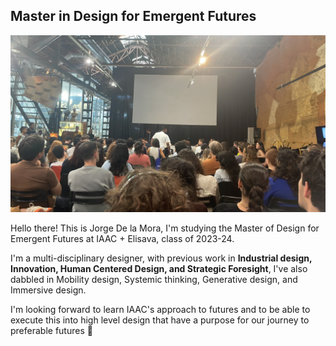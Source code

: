 ## Master in Design for Emergent Futures

![](../docs/images/MDEFIAAC.jpg)

Hello there!
This is Jorge De la Mora, I'm studying the Master of Design for Emergent Futures at IAAC + Elisava, class of 2023-24.

I'm a multi-disciplinary designer, with previous work in **Industrial design, Innovation, Human Centered Design, and Strategic Foresight**, I've also dabbled in Mobility design, Systemic thinking, Generative design, and Immersive design.

I'm looking forward to learn IAAC's approach to futures and to be able to execute this into high level design that have a purpose for our journey to preferable futures 🖖



